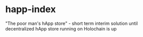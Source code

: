 # happ-index
"The poor man's hApp store" - short term interim solution until decentralized hApp store running on Holochain is up
